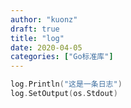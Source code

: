 ```yaml
---
author: "kuonz"
draft: true
title: "log"
date: 2020-04-05
categories: ["Go标准库"]
---
```


```go
log.Println("这是一条日志")
log.SetOutput(os.Stdout)
```

